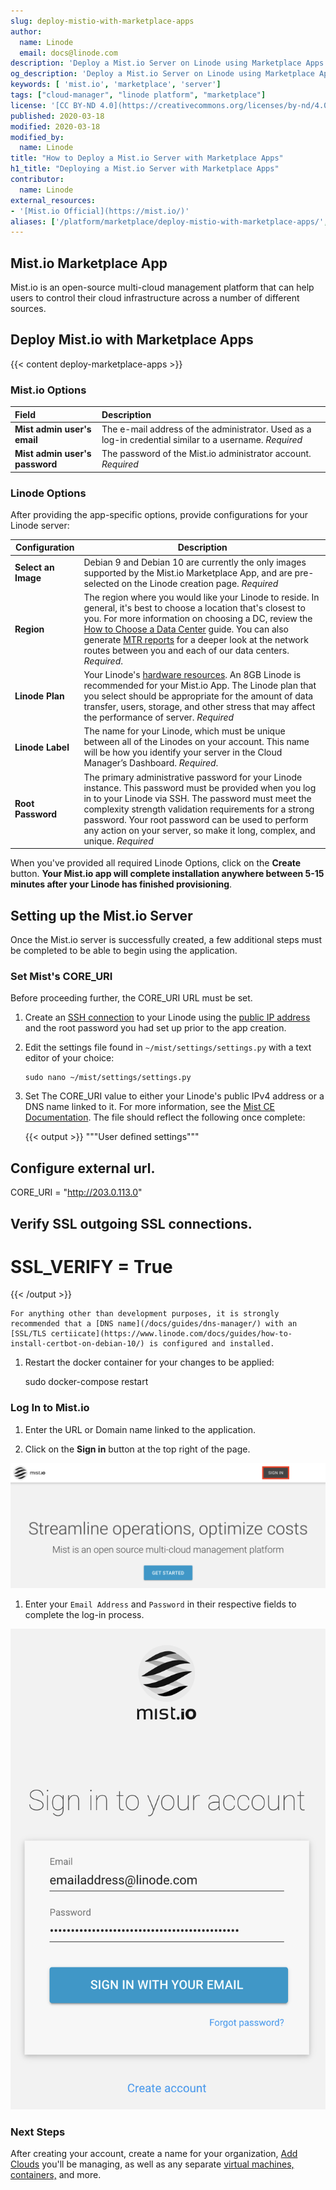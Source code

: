 ```yaml
---
slug: deploy-mistio-with-marketplace-apps
author:
  name: Linode
  email: docs@linode.com
description: 'Deploy a Mist.io Server on Linode using Marketplace Apps.'
og_description: 'Deploy a Mist.io Server on Linode using Marketplace Apps.'
keywords: [ 'mist.io', 'marketplace', 'server']
tags: ["cloud-manager", "linode platform", "marketplace"]
license: '[CC BY-ND 4.0](https://creativecommons.org/licenses/by-nd/4.0)'
published: 2020-03-18
modified: 2020-03-18
modified_by:
  name: Linode
title: "How to Deploy a Mist.io Server with Marketplace Apps"
h1_title: "Deploying a Mist.io Server with Marketplace Apps"
contributor:
  name: Linode
external_resources:
- '[Mist.io Official](https://mist.io/)'
aliases: ['/platform/marketplace/deploy-mistio-with-marketplace-apps/', '/platform/one-click/deploy-mistio-with-one-click-apps/']
---
```


## Mist.io Marketplace App

Mist.io is an open-source multi-cloud management platform that can help users to control their cloud infrastructure across a number of different sources.

## Deploy Mist.io with Marketplace Apps

{{< content deploy-marketplace-apps >}}

### Mist.io Options

| **Field** | **Description** |
|:--------------|:------------|
| **Mist admin user's email** | The e-mail address of the administrator. Used as a log-in credential similar to a username. *Required* |
| **Mist admin user's password** | The password of the Mist.io administrator account. *Required* |

### Linode Options

After providing the app-specific options, provide configurations for your Linode server:

| **Configuration** | **Description** |
|-------------------|-----------------|
| **Select an Image** | Debian 9 and Debian 10 are currently the only images supported by the Mist.io Marketplace App, and are pre-selected on the Linode creation page. *Required* |
| **Region** | The region where you would like your Linode to reside. In general, it's best to choose a location that's closest to you. For more information on choosing a DC, review the [How to Choose a Data Center](/docs/platform/how-to-choose-a-data-center) guide. You can also generate [MTR reports](/docs/networking/diagnostics/diagnosing-network-issues-with-mtr/) for a deeper look at the network routes between you and each of our data centers. *Required*. |
| **Linode Plan** | Your Linode's [hardware resources](/docs/platform/how-to-choose-a-linode-plan/#hardware-resource-definitions). An 8GB Linode is recommended for your Mist.io App. The Linode plan that you select should be appropriate for the amount of data transfer, users, storage, and other stress that may affect the performance of server.  *Required* |
| **Linode Label** | The name for your Linode, which must be unique between all of the Linodes on your account. This name will be how you identify your server in the Cloud Manager’s Dashboard. *Required*. |
| **Root Password** | The primary administrative password for your Linode instance. This password must be provided when you log in to your Linode via SSH. The password must meet the complexity strength validation requirements for a strong password. Your root password can be used to perform any action on your server, so make it long, complex, and unique. *Required* |

When you've provided all required Linode Options, click on the **Create** button. **Your Mist.io app will complete installation anywhere between 5-15 minutes after your Linode has finished provisioning**.

## Setting up the Mist.io Server

Once the Mist.io server is successfully created, a few additional steps must be completed to be able to begin using the application.

### Set Mist's CORE_URI

Before proceeding further, the CORE_URI URL must be set.

1. Create an [SSH connection](https://www.linode.com/docs/guides/getting-started/#connect-to-your-linode-via-ssh) to your Linode using the [public IP address](/docs/guides/find-your-linodes-ip-address/) and the root password you had set up prior to the app creation.

1.  Edit the settings file found in `~/mist/settings/settings.py` with a text editor of your choice:

        sudo nano ~/mist/settings/settings.py

1. Set The CORE_URI value to either your Linode's public IPv4 address or a DNS name linked to it. For more information, see the [Mist CE Documentation](https://github.com/mistio/mist-ce#configuring). The file should reflect the following once complete:

    {{< output >}}
"""User defined settings"""

## Configure external url.
CORE_URI = "http://203.0.113.0"

## Verify SSL outgoing SSL connections.
# SSL_VERIFY = True
{{< /output >}}

    For anything other than development purposes, it is strongly recommended that a [DNS name](/docs/guides/dns-manager/) with an [SSL/TLS certiicate](https://www.linode.com/docs/guides/how-to-install-certbot-on-debian-10/) is configured and installed.

1. Restart the docker container for your changes to be applied:

    sudo docker-compose restart

### Log In to Mist.io

1. Enter the URL or Domain name linked to the application.

1. Click on the **Sign in** button at the top right of the page.

![Mist.io get started](get-started-mist.png)

1. Enter your `Email Address` and `Password` in their respective fields to complete the log-in process.

![Mist.io Account Creation](account-creation-mist.png)

### Next Steps

After creating your account, create a name for your organization, [Add Clouds](https://docs.mist.io/category/75-adding-clouds-bare-metal-and-containers) you'll be managing, as well as any separate [virtual machines, containers,](https://docs.mist.io/category/158-machines) and more.